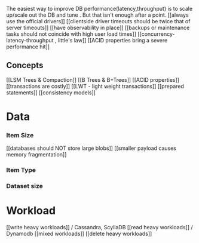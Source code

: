 The easiest way to improve DB performance(latency,throughput) is to scale up/scale out the DB and tune . But that isn't enough after a point. 
[[always use the official drivers]]
[[clientside driver timeouts should be twice that of server timeouts]]
[[have observability in place]]
[[backups or maintenance tasks should not coincide with high user load times]]
[[concurrency-latency-throughput , little's law]]
[[ACID properties bring a severe performance hit]]
## Concepts
[[LSM Trees & Compaction]]
[[B Trees & B+Trees]]
[[ACID properties]]
[[transactions are costly]]
[[LWT - light weight transactions]]
[[prepared statements]]
[[consistency models]]
# Data
### Item Size
[[databases should NOT store large blobs]]
[[smaller payload causes memory fragmentation]]
### Item Type

### Dataset size


# Workload 
[[write heavy workloads]] / Cassandra, ScyllaDB
[[read heavy workloads]] / Dynamodb
[[mixed workloads]]
[[delete heavy workloads]]

